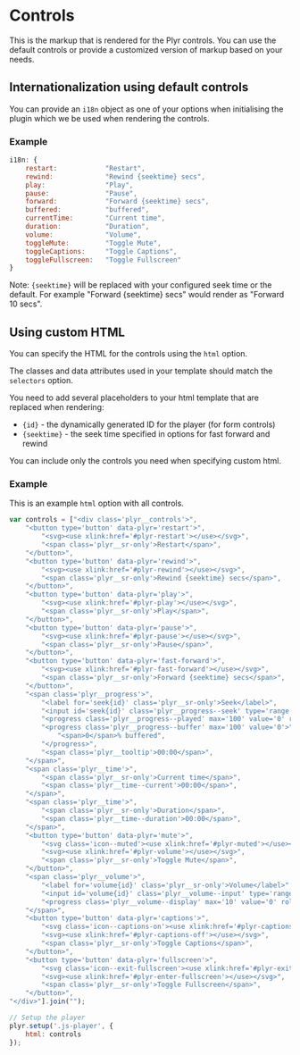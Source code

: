 # Controls

This is the markup that is rendered for the Plyr controls. You can use the default controls or provide a customized version of markup based on your needs.

## Internationalization using default controls

You can provide an `i18n` object as one of your options when initialising the plugin which we be used when rendering the controls.

### Example

```javascript
i18n: {
    restart:            "Restart",
    rewind:             "Rewind {seektime} secs",
    play:               "Play",
    pause:              "Pause",
    forward:            "Forward {seektime} secs",
    buffered:           "buffered",
    currentTime:        "Current time",
    duration:           "Duration",
    volume:             "Volume",
    toggleMute:         "Toggle Mute",
    toggleCaptions:     "Toggle Captions",
    toggleFullscreen:   "Toggle Fullscreen"
}
```

Note: `{seektime}` will be replaced with your configured seek time or the default. For example "Forward {seektime} secs" would render as "Forward 10 secs".

## Using custom HTML

You can specify the HTML for the controls using the `html` option.

The classes and data attributes used in your template should match the `selectors` option.

You need to add several placeholders to your html template that are replaced when rendering:

- `{id}` - the dynamically generated ID for the player (for form controls)
- `{seektime}` - the seek time specified in options for fast forward and rewind

You can include only the controls you need when specifying custom html.

### Example

This is an example `html` option with all controls.

```javascript
var controls = ["<div class='plyr__controls'>",
    "<button type='button' data-plyr='restart'>",
        "<svg><use xlink:href='#plyr-restart'></use></svg>",
        "<span class='plyr__sr-only'>Restart</span>",
    "</button>",
    "<button type='button' data-plyr='rewind'>",
        "<svg><use xlink:href='#plyr-rewind'></use></svg>",
        "<span class='plyr__sr-only'>Rewind {seektime} secs</span>",
    "</button>",
    "<button type='button' data-plyr='play'>",
        "<svg><use xlink:href='#plyr-play'></use></svg>",
        "<span class='plyr__sr-only'>Play</span>",
    "</button>",
    "<button type='button' data-plyr='pause'>",
        "<svg><use xlink:href='#plyr-pause'></use></svg>",
        "<span class='plyr__sr-only'>Pause</span>",
    "</button>",
    "<button type='button' data-plyr='fast-forward'>",
        "<svg><use xlink:href='#plyr-fast-forward'></use></svg>",
        "<span class='plyr__sr-only'>Forward {seektime} secs</span>",
    "</button>",
    "<span class='plyr__progress'>",
        "<label for='seek{id}' class='plyr__sr-only'>Seek</label>",
        "<input id='seek{id}' class='plyr__progress--seek' type='range' min='0' max='100' step='0.1' value='0' data-plyr='seek'>",
        "<progress class='plyr__progress--played' max='100' value='0' role='presentation'></progress>",
        "<progress class='plyr__progress--buffer' max='100' value='0'>",
            "<span>0</span>% buffered",
        "</progress>",
        "<span class='plyr__tooltip'>00:00</span>",
    "</span>",
    "<span class='plyr__time'>",
        "<span class='plyr__sr-only'>Current time</span>",
        "<span class='plyr__time--current'>00:00</span>",
    "</span>",
    "<span class='plyr__time'>",
        "<span class='plyr__sr-only'>Duration</span>",
        "<span class='plyr__time--duration'>00:00</span>",
    "</span>",
    "<button type='button' data-plyr='mute'>",
        "<svg class='icon--muted'><use xlink:href='#plyr-muted'></use></svg>",
        "<svg><use xlink:href='#plyr-volume'></use></svg>",
        "<span class='plyr__sr-only'>Toggle Mute</span>",
    "</button>",
    "<span class='plyr__volume'>",
        "<label for='volume{id}' class='plyr__sr-only'>Volume</label>",
        "<input id='volume{id}' class='plyr__volume--input' type='range' min='0' max='10' value='5' data-plyr='volume'>",
        "<progress class='plyr__volume--display' max='10' value='0' role='presentation'></progress>",
    "</span>",
    "<button type='button' data-plyr='captions'>",
        "<svg class='icon--captions-on'><use xlink:href='#plyr-captions-on'></use></svg>",
        "<svg><use xlink:href='#plyr-captions-off'></use></svg>",
        "<span class='plyr__sr-only'>Toggle Captions</span>",
    "</button>",
    "<button type='button' data-plyr='fullscreen'>",
        "<svg class='icon--exit-fullscreen'><use xlink:href='#plyr-exit-fullscreen'></use></svg>",
        "<svg><use xlink:href='#plyr-enter-fullscreen'></use></svg>",
        "<span class='plyr__sr-only'>Toggle Fullscreen</span>",
    "</button>",
"</div>"].join("");

// Setup the player
plyr.setup('.js-player', {
    html: controls
});
```
